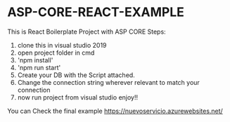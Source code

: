 # ASP-CORE-REACT-EXAMPLE
This is React Boilerplate Project with ASP CORE
Steps: 
1. clone this in visual studio 2019
2. open project folder in cmd
3. 'npm install'
4. 'npm run start'
5. Create your DB with the Script attached.
6. Change the connection string wherever relevant to match your connection
7. now run project from visual studio enjoy!!

You can Check the final example https://nuevoservicio.azurewebsites.net/
